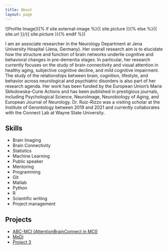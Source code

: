 ```yaml
---
title: About
layout: page
---
```

![Profile Image]({% if site.external-image %}{{ site.picture }}{% else %}{{ site.url }}/{{ site.picture }}{% endif %})

<p>I am an associate researcher in the Neurology Department at Jena University Hospital (Jena, Germany). Her overall research aim is to elucidate how the structure and function of brain networks underlie cognitive and behavioral changes in pre-dementia stages. In particular, her research currently focuses on the study of brain connectivity and visual attention in healthy aging, subjective cognitive decline, and mild cognitive impairment. The study of the relationships between brain, cognition, lifestyle, and behavior across neurological and psychiatric disorders is also part of her research agenda. Her work has been funded by the European Union’s Marie Skłodowska-Curie Actions and has been published in prestigious journals, including Psychological Science, NeuroImage, Neurobiology of Aging, and European Journal of Neurology. Dr. Ruiz-Rizzo was a visiting scholar at the Institute of Gerontology between 2019 and 2021 and currently collaborates with the Connect Lab at Wayne State University.</p>

<h2>Skills</h2>

<ul class="skill-list">
	<li>Brain Imaging</li>
	<li>Brain Connectivity</li>
	<li>Statistics</li>
	<li>Machine Learning</li>
	<li>Public speaker</li>
	<li>Mentoring</li>
	<li>Programming</li>
	<li>Git</li>
	<li>Matlab</li>
	<li>Python</li>
	<li>R</li>
	<li>Scientific writing</li>
	<li>Project management</li>
</ul>

<h2>Projects</h2>

<ul>
	<li><a href="https://github.com/">ABC-MCI (AttentionBrainConnect in MCI)</a></li>
	<li><a href="https://github.com/">MeDi</a></li>
	<li><a href="https://github.com/">Project 3</a></li>
</ul>

